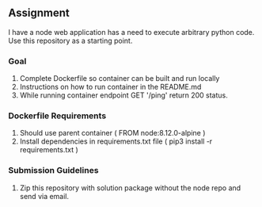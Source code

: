 ## Assignment
I have a node web application has a need to execute arbitrary python code. Use this repository as a starting point.

### Goal
1. Complete Dockerfile so container can be built and run locally
2. Instructions on how to run container in the README.md
3. While running container endpoint GET '/ping' return 200 status. 

### Dockerfile Requirements
1. Should use parent container ( FROM node:8.12.0-alpine )
2. Install dependencies in requirements.txt file ( pip3 install -r requirements.txt )


### Submission Guidelines
1. Zip this repository with solution package without the node repo and send via email.
